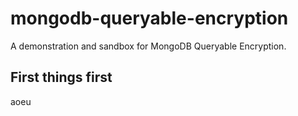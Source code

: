 # mongodb-queryable-encryption
A demonstration and sandbox for MongoDB Queryable Encryption.

## First things first

aoeu